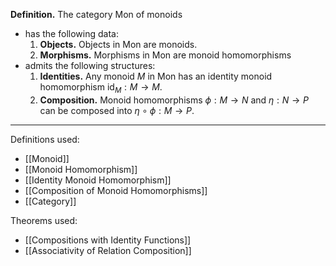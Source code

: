 **Definition.** The category $\mathsf{Mon}$ of monoids
- has the following data:
	1. **Objects.** Objects in $\mathsf{Mon}$ are monoids.
	2. **Morphisms.** Morphisms in $\mathsf{Mon}$ are monoid homomorphisms
- admits the following structures:
	1. **Identities.** Any monoid $M$ in $\mathsf{Mon}$ has an identity monoid homomorphism $\text{id}_{M}:M\to M$.
	2. **Composition.** Monoid homomorphisms $\phi:M\to N$ and $\eta:N\to P$ can be composed into $\eta\circ\phi:M\to P$.

***
Definitions used:
- [[Monoid]]
- [[Monoid Homomorphism]]
- [[Identity Monoid Homomorphism]]
- [[Composition of Monoid Homomorphisms]]
- [[Category]]

Theorems used:
- [[Compositions with Identity Functions]]
- [[Associativity of Relation Composition]]